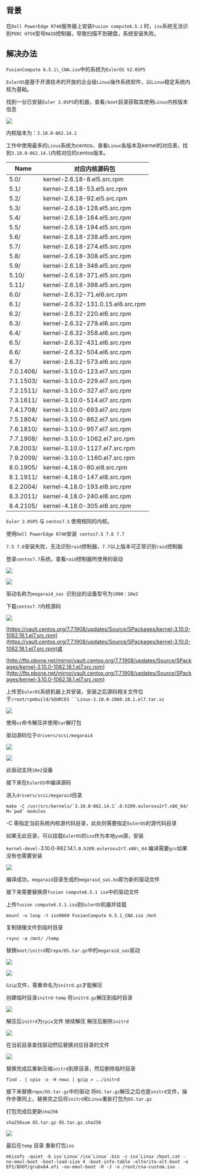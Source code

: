 ## 背景

在`Dell PowerEdge R740`服务器上安装`Fusion compute6.5.1` 时，`iso`系统无法识别`PERC H750`型号`RAID`控制器，导致扫描不到硬盘，系统安装失败。

## 解决办法

`FusionCompute 6.5.1\_CNA.iso`中的系统为`EulerOS V2.0SP5`

`EulerOS`是基于开源技术的开放的企业级`Linux`操作系统软件，以`Linux`稳定系统内核为基础。

找到一台已安装`Euler 2.0SP5`的机器，查看`/boot`目录获取其使用``Linux``内核版本信息

![](imgs/%E5%9B%BE%E7%89%871.png)

内核版本为：`3.10.0-862.14.1`

工作中使用最多的`Linux`系统为centos，查看`Linux`各版本及kernel的对应表，找到`3.10.0-862.14.1`内核对应的centos版本。


| Name | 对应内核源码包 |
| ---- | -------------- |
| 5.0/ | kernel-2.6.18-8.el5.src.rpm |
| 5.1/ | kernel-2.6.18-53.el5.src.rpm |
| 5.2/ | kernel-2.6.18-92.el5.src.rpm |
| 5.3/ | kernel-2.6.18-128.el5.src.rpm |
| 5.4/ | kernel-2.6.18-164.el5.src.rpm |
| 5.5/ | kernel-2.6.18-194.el5.src.rpm |
| 5.6/ | kernel-2.6.18-238.el5.src.rpm |
| 5.7/ | kernel-2.6.18-274.el5.src.rpm |
| 5.8/ | kernel-2.6.18-308.el5.src.rpm |
| 5.9/ | kernel-2.6.18-348.el5.src.rpm |
| 5.10/ | kernel-2.6.18-371.el5.src.rpm |
| 5.11/ | kernel-2.6.18-398.el5.src.rpm |
| 6.0/ | kernel-2.6.32-71.el6.src.rpm |
| 6.1/ | kernel-2.6.32-131.0.15.el6.src.rpm |
| 6.2/ | kernel-2.6.32-220.el6.src.rpm |
| 6.3/ | kernel-2.6.32-279.el6.src.rpm |
| 6.4/ | kernel-2.6.32-358.el6.src.rpm |
| 6.5/ | kernel-2.6.32-431.el6.src.rpm |
| 6.6/ | kernel-2.6.32-504.el6.src.rpm |
| 6.7/ | kernel-2.6.32-573.el6.src.rpm |
| 7.0.1406/ | kernel-3.10.0-123.el7.src.rpm |
| 7.1.1503/ | kernel-3.10.0-229.el7.src.rpm |
| 7.2.1511/ | kernel-3.10.0-327.el7.src.rpm |
| 7.3.1611/ | kernel-3.10.0-514.el7.src.rpm |
| 7.4.1708/ | kernel-3.10.0-693.el7.src.rpm |
| 7.5.1804/ | kernel-3.10.0-862.el7.src.rpm |
| 7.6.1810/ | kernel-3.10.0-957.el7.src.rpm |
| 7.7.1908/ | kernel-3.10.0-1062.el7.src.rpm |
| 7.8.2003/ | kernel-3.10.0-1127.el7.src.rpm |
| 7.9.2009/ | kernel-3.10.0-1160.el7.src.rpm |
| 8.0.1905/ | kernel-4.18.0-80.el8.src.rpm |
| 8.1.1911/ | kernel-4.18.0-147.el8.src.rpm |
| 8.2.2004/ | kernel-4.18.0-193.el8.src.rpm |
| 8.3.2011/ | kernel-4.18.0-240.el8.src.rpm |
| 8.4.2105/ | kernel-4.18.0-305.el8.src.rpm |


`Euler 2.0SP5` 与 `centos7.5` 使用相同的内核。

使用`Dell PowerEdge R740`安装` centos7.5 7.6 7.7`

`7.5 7.6`安装失败，无法识别`raid`控制器，`7.7`以上版本可正常识别`raid`控制器

登录`centos7.7`系统，查看`raid`控制器所使用的驱动

![](imgs/%E5%9B%BE%E7%89%872.png)

![](imgs/%E5%9B%BE%E7%89%873.png)

驱动名称为`megaraid_sas `识别出的设备型号为`1000：10e2`

下载`centos7.7`内核源码

![](imgs/%E5%9B%BE%E7%89%874.png)

[https://vault.centos.org/7.7.1908/updates/Source/SPackages/kernel-3.10.0-1062.18.1.el7.src.rpm](https://vault.centos.org/7.7.1908/updates/Source/SPackages/kernel-3.10.0-1062.18.1.el7.src.rpm)或

[http://ftp.pbone.net/mirror/vault.centos.org/7.7.1908/updates/Source/SPackages/kernel-3.10.0-1062.18.1.el7.src.rpm](http://ftp.pbone.net/mirror/vault.centos.org/7.7.1908/updates/Source/SPackages/kernel-3.10.0-1062.18.1.el7.src.rpm)

上传至`EulerOS`系统机器上并安装，安装之后源码相关文件位于`/root/rpmbuild/SOURCES ``Linux-3.10.0-1060.18.1.el7.tar.xz`

![](imgs/%E5%9B%BE%E7%89%875.png)

使用`xz`命令解压并使用`tar`解打包

驱动源码位于`drivers/scsi/megaraid`

![](imgs/%E5%9B%BE%E7%89%876.png)

![](imgs/%E5%9B%BE%E7%89%877.png)

此驱动支持`10e2`设备

接下来在`EulerOS`中编译源码

进入`drivers/scsi/megaraid`目录
```
make -C /usr/src/kernels/`3.10.0-862.14.1`.0.h209.eulerosv2r7.x86_64/ M=`pwd` modules
```
-C 需指定当前系统内核源代码目录，此处则需要指定`EulerOS`的源代码目录

如果无此目录，可以挂载`EulerOS`的`iso`作为本地`yum`源，安装

`kernel-devel-`3.10.0-862.14.1`.0.h209.eulerosv2r7.x86\_64` 编译需要`gcc`如果没有也需要安装

![](imgs/%E5%9B%BE%E7%89%878.png)

编译成功，`megaraid`目录生成的`megaraid_sas.ko`即为新的驱动文件

接下来需要替换原`fusion compute6.5.1 iso`中的驱动文件

上传`fusion compute6.5.1.iso`到`EulerOS`机器并挂载
```
mount -o loop -t iso9660 FusionCompute 6.5.1_CNA.iso /mnt
```
复制镜像文件到临时目录
```
rsync -a /mnt/ /temp
```

替换`boot/initrd`和`repo/OS.tar.gz`中的`megaraid_sas`驱动

![](imgs/%E5%9B%BE%E7%89%879.png)

![](imgs/%E5%9B%BE%E7%89%8710.png)

`Gzip`文件，需重命名为`initrd.gz`才能解压

创建临时目录`initrd-temp` 将`initrd.gz`解压到临时目录

![](imgs/%E5%9B%BE%E7%89%8711.png)

解压后`initrd`为`cpio`文件 继续解压 解压后删除`initrd`

![](imgs/%E5%9B%BE%E7%89%8712.png)

在当前目录查找驱动然后替换对应目录的文件

![](imgs/%E5%9B%BE%E7%89%8713.png)

替换完成后重新压缩`initrd`到原目录，然后删除临时目录
```
find . | cpio -o -H newc | gzip > ../initrd
``` 

接下来替换`repo/OS.tar.gz`中的驱动 将`OS.tar.gz`解压之后也是`initrd`文件，操作步骤同上，替换完之后将`initrd`和`Linux`重新打包为`OS.tar.gz`

打包完成后更新`sha256`
```
sha256sum OS.tar.gz OS.tar.gz.sha256
```


![](imgs/%E5%9B%BE%E7%89%8714.png)

最后在`temp` 目录 重新打包`iso`
```
mkisofs -quiet -b iso`Linux`/iso`Linux`.bin -c iso`Linux`/boot.cat -no-emul-boot -boot-load-size 4 -boot-info-table -eltorito-alt-boot -e EFI/BOOT/grubx64.efi -no-emul-boot -R -J -o /root/cna-custom.iso .
```